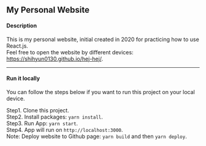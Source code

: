 ## My Personal Website

#### Description
This is my personal website, initial created in 2020 for practicing how to use React.js. <br/>
Feel free to open the website by different devices: https://shihyun0130.github.io/hej-hej/.

---
#### Run it locally
You can follow the steps below if you want to run this project on your local device.

Step1. Clone this project. <br/>
Step2. Install packages: `yarn install`. <br/>
Step3. Run App: `yarn start`. <br/>
Step4. App will run on `http://localhost:3000`. <br/>
Note: Deploy website to Github page: `yarn build` and then `yarn deploy`.
